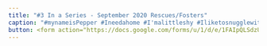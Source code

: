 ```yaml
---
title: "#3 In a Series - September 2020 Rescues/Fosters"
caption: "#mynameisPepper #Ineedahome #I'malittleshy #Iliketosnugglewithotherkitties #littertrained #mew Submitted by Elizabeth Moore."
button: <form action="https://docs.google.com/forms/u/1/d/e/1FAIpQLSdzUJXlkfiStgM9wHsdLnmQo1ncyQ-LC36fCKde7XZ6-dlDCw/formResponse" method="post"><div class="form-element"></div><span>Votes</span><input type="text" name="entry.859299598" required placeholder="$"></br><button type="submit" name="button">Cast Votes</button></form>
---
```

